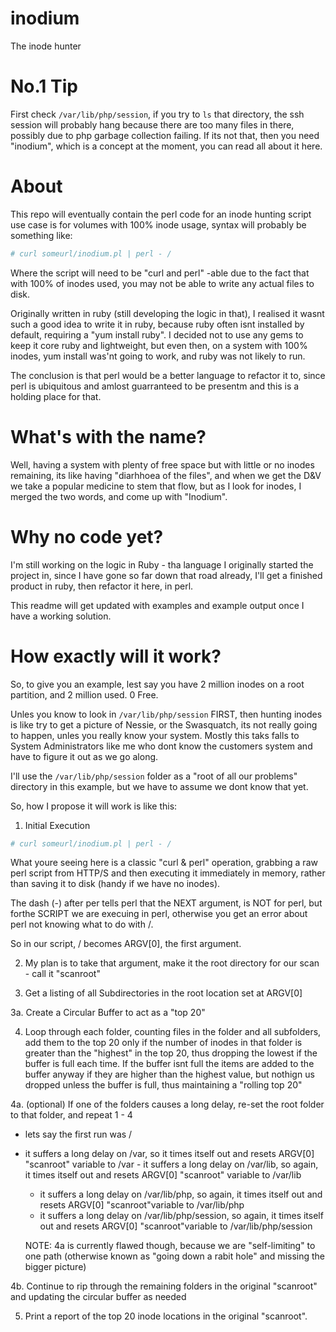 # inodium
The inode hunter

# No.1 Tip

First check `/var/lib/php/session`, if you try to `ls` that directory, the ssh session will probably hang because there are too many files in there, possibly due to php garbage collection failing. If its not that, then you need "inodium", which is a concept at the moment, you can read all about it here.

# About

This repo will eventually contain the perl code for an inode hunting script use case is for volumes with 100% inode usage, syntax will probably be something like:

```bash
# curl someurl/inodium.pl | perl - /
```

Where the script will need to be "curl and perl" -able due to the fact that with 100% of inodes used, you may not be able to write any actual files to disk.

Originally written in ruby (still developing the logic in that), I realised it wasnt such a good idea to write it in ruby, because ruby often isnt installed by default, requiring a "yum install ruby". I decided not to use any gems to keep it core ruby and lightweight, but even then, on a system with 100% inodes, yum install was'nt going to work, and ruby was not likely to run.

The conclusion is that perl would be a better language to refactor it to, since perl is ubiquitous and amlost guarranteed to be presentm and this is a holding place for that.

# What's with the name?

Well, having a system with plenty of free space but with little or no inodes remaining, its like having "diarhhoea of the files", and when we get the D&V we take a popular medicine to stem that flow, but as I look for inodes, I merged the two words, and come up with "Inodium".

# Why no code yet?

I'm still working on the logic in Ruby - tha language I originally started the project in, since I have gone so far down that road already, I'll get a finished product in ruby, then refactor it here, in perl.

This readme will get updated with examples and example output once I have a working solution.

# How exactly will it work?

So, to give you an example, lest say you have 2 million inodes on a root partition, and 2 million used. 0 Free.

Unles you know to look in `/var/lib/php/session` FIRST, then hunting inodes is like try to get a picture of Nessie, or the Swasquatch, its not really going to happen, unles you really know your system. Mostly this taks falls to System Administrators like me who dont know the customers system and have to figure it out as we go along.

I'll use the `/var/lib/php/session` folder as a "root of all our problems" directory in this example, but we have to assume we dont know that yet.

So, how I propose it will work is like this:

1. Initial Execution

```bash
# curl someurl/inodium.pl | perl - /
```

What youre seeing here is a classic "curl & perl" operation, grabbing a raw perl script from HTTP/S and then executing it immediately in memory, rather than saving it to disk (handy if we have no inodes).

The dash (-) after per tells perl that the NEXT argument, is NOT for perl, but forthe SCRIPT we are execuing in perl, otherwise you get an error about perl not knowing what to do with /.

So in our script, / becomes ARGV[0], the first argument.

2. My plan is to take that argument, make it the root directory for our scan - call it "scanroot"

3. Get a listing of all Subdirectories in the root location set at ARGV[0]

3a. Create a Circular Buffer to act as a "top 20"

4. Loop through each folder, counting files in the folder and all subfolders, add them to the top 20 only if the number of inodes in that folder is greater than the "highest" in the top 20, thus dropping the lowest if the buffer is full each time. If the buffer isnt full the items are added to the buffer anyway if they are higher than the highest value, but nothign us dropped unless the buffer is full, thus maintaining a "rolling top 20"

4a. (optional) If one of the folders causes a long delay, re-set the root folder to that folder, and repeat 1 - 4

   - lets say the first run was /
   - it suffers a long delay on /var, so it times itself out and resets ARGV[0] "scanroot" variable to /var
    - it suffers a long delay on /var/lib, so again, it times itself out and resets ARGV[0] "scanroot" variable to /var/lib
     - it suffers a long delay on /var/lib/php, so again, it times itself out and resets ARGV[0] "scanroot"variable to /var/lib/php
      - it suffers a long delay on /var/lib/php/session, so again, it times itself out and resets ARGV[0] "scanroot"variable to /var/lib/php/session
      
      NOTE: 4a is currently flawed though, because we are "self-limiting" to one path (otherwise known as "going down a rabit hole" and missing the bigger picture)

4b.  Continue to rip through the remaining folders in the original "scanroot" and updating the circular buffer as needed

5. Print a report of the top 20 inode locations in the original "scanroot".
